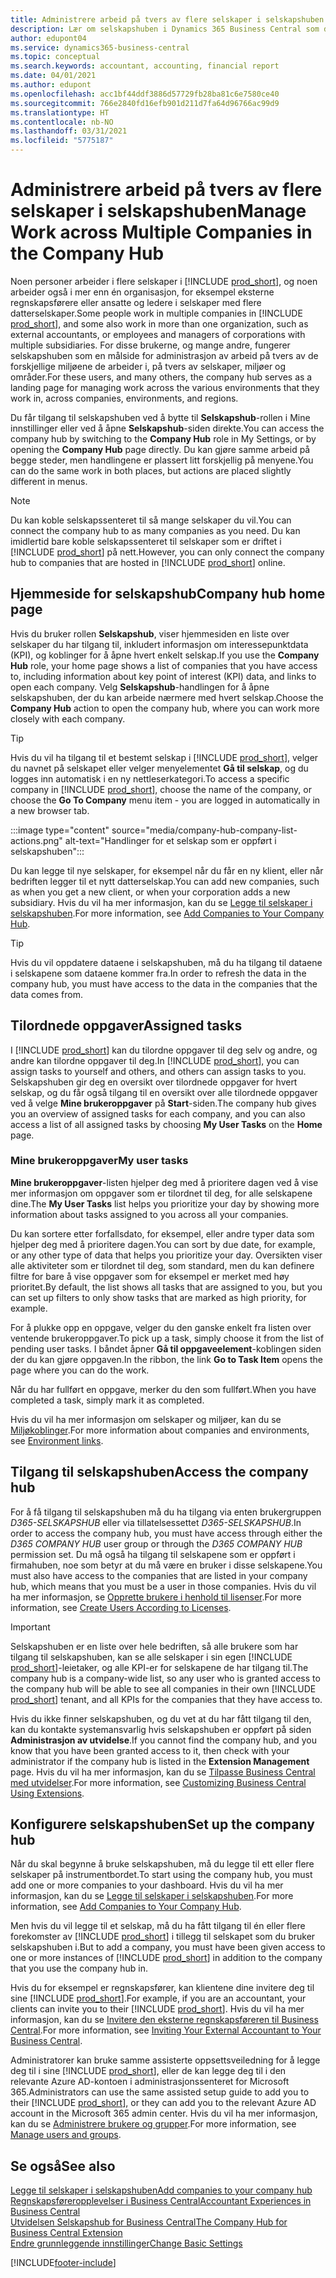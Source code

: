 ```yaml
---
title: Administrere arbeid på tvers av flere selskaper i selskapshuben
description: Lær om selskapshuben i Dynamics 365 Business Central som du bruker til å håndtere arbeidet i flere selskaper.
author: edupont04
ms.service: dynamics365-business-central
ms.topic: conceptual
ms.search.keywords: accountant, accounting, financial report
ms.date: 04/01/2021
ms.author: edupont
ms.openlocfilehash: acc1bf44ddf3886d57729fb28ba81c6e7580ce40
ms.sourcegitcommit: 766e2840fd16efb901d211d7fa64d96766ac99d9
ms.translationtype: HT
ms.contentlocale: nb-NO
ms.lasthandoff: 03/31/2021
ms.locfileid: "5775187"
---
```

# <a name="manage-work-across-multiple-companies-in-the-company-hub"></a><span data-ttu-id="64b9b-103">Administrere arbeid på tvers av flere selskaper i selskapshuben</span><span class="sxs-lookup"><span data-stu-id="64b9b-103">Manage Work across Multiple Companies in the Company Hub</span></span>

<span data-ttu-id="64b9b-104">Noen personer arbeider i flere selskaper i [!INCLUDE [prod_short](includes/prod_short.md)], og noen arbeider også i mer enn én organisasjon, for eksempel eksterne regnskapsførere eller ansatte og ledere i selskaper med flere datterselskaper.</span><span class="sxs-lookup"><span data-stu-id="64b9b-104">Some people work in multiple companies in [!INCLUDE [prod_short](includes/prod_short.md)], and some also work in more than one organization, such as external accountants, or employees and managers of corporations with multiple subsidiaries.</span></span> <span data-ttu-id="64b9b-105">For disse brukerne, og mange andre, fungerer selskapshuben som en målside for administrasjon av arbeid på tvers av de forskjellige miljøene de arbeider i, på tvers av selskaper, miljøer og områder.</span><span class="sxs-lookup"><span data-stu-id="64b9b-105">For these users, and many others, the company hub serves as a landing page for managing work across the various environments that they work in, across companies, environments, and regions.</span></span>  

<span data-ttu-id="64b9b-106">Du får tilgang til selskapshuben ved å bytte til **Selskapshub**-rollen i Mine innstillinger eller ved å åpne **Selskapshub**-siden direkte.</span><span class="sxs-lookup"><span data-stu-id="64b9b-106">You can access the company hub by switching to the **Company Hub** role in My Settings, or by opening the **Company Hub** page directly.</span></span> <span data-ttu-id="64b9b-107">Du kan gjøre samme arbeid på begge steder, men handlingene er plassert litt forskjellig på menyene.</span><span class="sxs-lookup"><span data-stu-id="64b9b-107">You can do the same work in both places, but actions are placed slightly different in menus.</span></span>  

> [!NOTE]
> <span data-ttu-id="64b9b-108">Du kan koble selskapssenteret til så mange selskaper du vil.</span><span class="sxs-lookup"><span data-stu-id="64b9b-108">You can connect the company hub to as many companies as you need.</span></span> <span data-ttu-id="64b9b-109">Du kan imidlertid bare koble selskapssenteret til selskaper som er driftet i [!INCLUDE [prod_short](includes/prod_short.md)] på nett.</span><span class="sxs-lookup"><span data-stu-id="64b9b-109">However, you can only connect the company hub to companies that are hosted in [!INCLUDE [prod_short](includes/prod_short.md)] online.</span></span>

## <a name="company-hub-home-page"></a><span data-ttu-id="64b9b-110">Hjemmeside for selskapshub</span><span class="sxs-lookup"><span data-stu-id="64b9b-110">Company hub home page</span></span>

<span data-ttu-id="64b9b-111">Hvis du bruker rollen **Selskapshub**, viser hjemmesiden en liste over selskaper du har tilgang til, inkludert informasjon om interessepunktdata (KPI), og koblinger for å åpne hvert enkelt selskap.</span><span class="sxs-lookup"><span data-stu-id="64b9b-111">If you use the **Company Hub** role, your home page shows a list of companies that you have access to, including information about key point of interest (KPI) data, and links to open each company.</span></span> <!--You can customize the dashboard to show the data points that you want to see by adding or removing columns. For example, you might want to see taxes that are due, how many open sales documents each company has, or the number of purchase invoices that are due next week. You can configure the view to suit your needs. If you have added many companies, you can use filters to sort your view.--> <span data-ttu-id="64b9b-112">Velg **Selskapshub**-handlingen for å åpne selskapshuben, der du kan arbeide nærmere med hvert selskap.</span><span class="sxs-lookup"><span data-stu-id="64b9b-112">Choose the **Company Hub** action to open the company hub, where you can work more closely with each company.</span></span>  

> [!TIP]
> <span data-ttu-id="64b9b-113">Hvis du vil ha tilgang til et bestemt selskap i [!INCLUDE [prod_short](includes/prod_short.md)], velger du navnet på selskapet eller velger menyelementet **Gå til selskap**, og du logges inn automatisk i en ny nettleserkategori.</span><span class="sxs-lookup"><span data-stu-id="64b9b-113">To access a specific company in [!INCLUDE [prod_short](includes/prod_short.md)], choose the name of the company, or choose the **Go To Company** menu item - you are logged in automatically in a new browser tab.</span></span>

:::image type="content" source="media/company-hub-company-list-actions.png" alt-text="Handlinger for et selskap som er oppført i selskapshuben":::

<span data-ttu-id="64b9b-115">Du kan legge til nye selskaper, for eksempel når du får en ny klient, eller når bedriften legger til et nytt datterselskap.</span><span class="sxs-lookup"><span data-stu-id="64b9b-115">You can add new companies, such as when you get a new client, or when your corporation adds a new subsidiary.</span></span> <span data-ttu-id="64b9b-116">Hvis du vil ha mer informasjon, kan du se [Legge til selskaper i selskapshuben](company-hub-add-company.md).</span><span class="sxs-lookup"><span data-stu-id="64b9b-116">For more information, see [Add Companies to Your Company Hub](company-hub-add-company.md).</span></span>  

> [!TIP]
> <span data-ttu-id="64b9b-117">Hvis du vil oppdatere dataene i selskapshuben, må du ha tilgang til dataene i selskapene som dataene kommer fra.</span><span class="sxs-lookup"><span data-stu-id="64b9b-117">In order to refresh the data in the company hub, you must have access to the data in the companies that the data comes from.</span></span>

<!--## Company details

In the **Company Hub** page, you can see more information about each company by choosing the name of the company that you want to learn more about. This opens the **Company Details** pane, where you can see additional information, such as the following:  

* Cash account balances  
* Cash flow forecast  
* Overdue purchase invoices  
* Overdue sales invoices  

> [!TIP]
> You can launch predefined Excel workbooks from the **Reports** tab in the ribbon. These Excel workbooks are designed as ready-to-print key financial statements and reports, but you can also modify them to fit your needs. For more information, see [Analyzing Financial Statements in Microsoft Excel](finance-analyze-excel.md).  

Otherwise, close the details pane and continue to the next company.  -->

## <a name="assigned-tasks"></a><span data-ttu-id="64b9b-118">Tilordnede oppgaver</span><span class="sxs-lookup"><span data-stu-id="64b9b-118">Assigned tasks</span></span>

<span data-ttu-id="64b9b-119">I [!INCLUDE [prod_short](includes/prod_short.md)] kan du tilordne oppgaver til deg selv og andre, og andre kan tilordne oppgaver til deg.</span><span class="sxs-lookup"><span data-stu-id="64b9b-119">In [!INCLUDE [prod_short](includes/prod_short.md)], you can assign tasks to yourself and others, and others can assign tasks to you.</span></span> <span data-ttu-id="64b9b-120">Selskapshuben gir deg en oversikt over tilordnede oppgaver for hvert selskap, og du får også tilgang til en oversikt over alle tilordnede oppgaver ved å velge **Mine brukeroppgaver** på **Start**-siden.</span><span class="sxs-lookup"><span data-stu-id="64b9b-120">The company hub gives you an overview of assigned tasks for each company, and you can also access a list of all assigned tasks by choosing **My User Tasks** on the **Home** page.</span></span>  

<!--In the client company, you also have cues that call out tasks assigned to you in this particular client.  -->

### <a name="my-user-tasks"></a><span data-ttu-id="64b9b-121">Mine brukeroppgaver</span><span class="sxs-lookup"><span data-stu-id="64b9b-121">My user tasks</span></span>

<span data-ttu-id="64b9b-122">**Mine brukeroppgaver**-listen hjelper deg med å prioritere dagen ved å vise mer informasjon om oppgaver som er tilordnet til deg, for alle selskapene dine.</span><span class="sxs-lookup"><span data-stu-id="64b9b-122">The **My User Tasks** list helps you prioritize your day by showing more information about tasks assigned to you across all your companies.</span></span>  

<span data-ttu-id="64b9b-123">Du kan sortere etter forfallsdato, for eksempel, eller andre typer data som hjelper deg med å prioritere dagen.</span><span class="sxs-lookup"><span data-stu-id="64b9b-123">You can sort by due date, for example, or any other type of data that helps you prioritize your day.</span></span> <span data-ttu-id="64b9b-124">Oversikten viser alle aktiviteter som er tilordnet til deg, som standard, men du kan definere filtre for bare å vise oppgaver som for eksempel er merket med høy prioritet.</span><span class="sxs-lookup"><span data-stu-id="64b9b-124">By default, the list shows all tasks that are assigned to you, but you can set up filters to only show tasks that are marked as high priority, for example.</span></span>  

<span data-ttu-id="64b9b-125">For å plukke opp en oppgave, velger du den ganske enkelt fra listen over ventende brukeroppgaver.</span><span class="sxs-lookup"><span data-stu-id="64b9b-125">To pick up a task, simply choose it from the list of pending user tasks.</span></span> <span data-ttu-id="64b9b-126">I båndet åpner **Gå til oppgaveelement**-koblingen siden der du kan gjøre oppgaven.</span><span class="sxs-lookup"><span data-stu-id="64b9b-126">In the ribbon, the link **Go to Task Item** opens the page where you can do the work.</span></span>  

<span data-ttu-id="64b9b-127">Når du har fullført en oppgave, merker du den som fullført.</span><span class="sxs-lookup"><span data-stu-id="64b9b-127">When you have completed a task, simply mark it as completed.</span></span>  

<span data-ttu-id="64b9b-128">Hvis du vil ha mer informasjon om selskaper og miljøer, kan du se [Miljøkoblinger](company-hub-add-company.md#environment-links).</span><span class="sxs-lookup"><span data-stu-id="64b9b-128">For more information about companies and environments, see [Environment links](company-hub-add-company.md#environment-links).</span></span>  

## <a name="access-the-company-hub"></a><span data-ttu-id="64b9b-129">Tilgang til selskapshuben</span><span class="sxs-lookup"><span data-stu-id="64b9b-129">Access the company hub</span></span>

<span data-ttu-id="64b9b-130">For å få tilgang til selskapshuben må du ha tilgang via enten brukergruppen *D365-SELSKAPSHUB* eller via tillatelsessettet *D365-SELSKAPSHUB*.</span><span class="sxs-lookup"><span data-stu-id="64b9b-130">In order to access the company hub, you must have access through either the *D365 COMPANY HUB* user group or through the *D365 COMPANY HUB*  permission set.</span></span> <span data-ttu-id="64b9b-131">Du må også ha tilgang til selskapene som er oppført i firmahuben, noe som betyr at du må være en bruker i disse selskapene.</span><span class="sxs-lookup"><span data-stu-id="64b9b-131">You must also have access to the companies that are listed in your company hub, which means that you must be a user in those companies.</span></span> <span data-ttu-id="64b9b-132">Hvis du vil ha mer informasjon, se [Opprette brukere i henhold til lisenser](ui-how-users-permissions.md).</span><span class="sxs-lookup"><span data-stu-id="64b9b-132">For more information, see [Create Users According to Licenses](ui-how-users-permissions.md).</span></span>  

> [!IMPORTANT]
> <span data-ttu-id="64b9b-133">Selskapshuben er en liste over hele bedriften, så alle brukere som har tilgang til selskapshuben, kan se alle selskaper i sin egen [!INCLUDE [prod_short](includes/prod_short.md)]-leietaker, og alle KPI-er for selskapene de har tilgang til.</span><span class="sxs-lookup"><span data-stu-id="64b9b-133">The company hub is a company-wide list, so any user who is granted access to the company hub will be able to see all companies in their own [!INCLUDE [prod_short](includes/prod_short.md)] tenant, and all KPIs for the companies that they have access to.</span></span>

<span data-ttu-id="64b9b-134">Hvis du ikke finner selskapshuben, og du vet at du har fått tilgang til den, kan du kontakte systemansvarlig hvis selskapshuben er oppført på siden **Administrasjon av utvidelse**.</span><span class="sxs-lookup"><span data-stu-id="64b9b-134">If you cannot find the company hub, and you know that you have been granted access to it, then check with your administrator if the company hub is listed in the **Extension Management** page.</span></span> <span data-ttu-id="64b9b-135">Hvis du vil ha mer informasjon, kan du se [Tilpasse Business Central med utvidelser](ui-extensions.md).</span><span class="sxs-lookup"><span data-stu-id="64b9b-135">For more information, see [Customizing Business Central Using Extensions](ui-extensions.md).</span></span>  

## <a name="set-up-the-company-hub"></a><span data-ttu-id="64b9b-136">Konfigurere selskapshuben</span><span class="sxs-lookup"><span data-stu-id="64b9b-136">Set up the company hub</span></span>

<span data-ttu-id="64b9b-137">Når du skal begynne å bruke selskapshuben, må du legge til ett eller flere selskaper på instrumentbordet.</span><span class="sxs-lookup"><span data-stu-id="64b9b-137">To start using the company hub, you must add one or more companies to your dashboard.</span></span> <span data-ttu-id="64b9b-138">Hvis du vil ha mer informasjon, kan du se [Legge til selskaper i selskapshuben](company-hub-add-company.md).</span><span class="sxs-lookup"><span data-stu-id="64b9b-138">For more information, see [Add Companies to Your Company Hub](company-hub-add-company.md).</span></span>  

<span data-ttu-id="64b9b-139">Men hvis du vil legge til et selskap, må du ha fått tilgang til én eller flere forekomster av [!INCLUDE [prod_short](includes/prod_short.md)] i tillegg til selskapet som du bruker selskapshuben i.</span><span class="sxs-lookup"><span data-stu-id="64b9b-139">But to add a company, you must have been given access to one or more instances of [!INCLUDE [prod_short](includes/prod_short.md)] in addition to the company that you use the company hub in.</span></span>  

<span data-ttu-id="64b9b-140">Hvis du for eksempel er regnskapsfører, kan klientene dine invitere deg til sine [!INCLUDE [prod_short](includes/prod_short.md)].</span><span class="sxs-lookup"><span data-stu-id="64b9b-140">For example, if you are an accountant, your clients can invite you to their [!INCLUDE [prod_short](includes/prod_short.md)].</span></span> <span data-ttu-id="64b9b-141">Hvis du vil ha mer informasjon, kan du se [Invitere den eksterne regnskapsføreren til Business Central](finance-accounting.md#inviteaccountant).</span><span class="sxs-lookup"><span data-stu-id="64b9b-141">For more information, see [Inviting Your External Accountant to Your Business Central](finance-accounting.md#inviteaccountant).</span></span>  

<span data-ttu-id="64b9b-142">Administratorer kan bruke samme assisterte oppsettsveiledning for å legge deg til i sine [!INCLUDE [prod_short](includes/prod_short.md)], eller de kan legge deg til i den relevante Azure AD-kontoen i administrasjonssenteret for Microsoft 365.</span><span class="sxs-lookup"><span data-stu-id="64b9b-142">Administrators can use the same assisted setup guide to add you to their [!INCLUDE [prod_short](includes/prod_short.md)], or they can add you to the relevant Azure AD account in the Microsoft 365 admin center.</span></span> <span data-ttu-id="64b9b-143">Hvis du vil ha mer informasjon, kan du se [Administrere brukere og grupper](/microsoft-365/admin/add-users/?view=o365-worldwide&preserve-view=true).</span><span class="sxs-lookup"><span data-stu-id="64b9b-143">For more information, see [Manage users and groups](/microsoft-365/admin/add-users/?view=o365-worldwide&preserve-view=true).</span></span>  

## <a name="see-also"></a><span data-ttu-id="64b9b-144">Se også</span><span class="sxs-lookup"><span data-stu-id="64b9b-144">See also</span></span>

[<span data-ttu-id="64b9b-145">Legge til selskaper i selskapshuben</span><span class="sxs-lookup"><span data-stu-id="64b9b-145">Add companies to your company hub</span></span>](company-hub-add-company.md)  
[<span data-ttu-id="64b9b-146">Regnskapsføreropplevelser i Business Central</span><span class="sxs-lookup"><span data-stu-id="64b9b-146">Accountant Experiences in Business Central</span></span>](finance-accounting.md)  
[<span data-ttu-id="64b9b-147">Utvidelsen Selskapshub for Business Central</span><span class="sxs-lookup"><span data-stu-id="64b9b-147">The Company Hub for Business Central Extension</span></span>](ui-extensions-company-hub.md)  
[<span data-ttu-id="64b9b-148">Endre grunnleggende innstillinger</span><span class="sxs-lookup"><span data-stu-id="64b9b-148">Change Basic Settings</span></span>](ui-change-basic-settings.md)  


[!INCLUDE[footer-include](includes/footer-banner.md)]